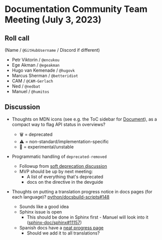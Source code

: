 # Documentation Community Team Meeting (July 3, 2023)


## Roll call

(Name / `@GitHubUsername` / Discord if different)
- Petr Viktorin / `@encukou`
- Ege Akman / `@egeakman`
- Hugo van Kemenade / `@hugovk`
- Marcus Sherman / `@betteridiot`
- CAM / `@CAM-Gerlach`
- Ned / `@nedbat`
- Manuel / `@humitos`


## Discussion

* Thoughts on MDN icons (see e.g. the ToC sidebar for [Document](https://developer.mozilla.org/en-US/docs/Web/API/Document)), as a compact way to flag API status in overviews?
    * 🗑️ = deprecated
    * ⚠️ = non-standard/implementation-specific
    * 🧪 = experimental/unstable

* Programmatic handling of `deprecated-removed`
    * Followup from [soft deprecation discussion](https://discuss.python.org/t/formalize-the-concept-of-soft-deprecation-dont-schedule-removal-in-pep-387-backwards-compatibility-policy/27957/73)
    * MVP should be up by next meeting:
        * A list of everything that's deprecated
        * docs on the directive in the devguide

* Thoughts on putting a translation progress notice in docs pages (for each language)? [python/docsbuild-scripts#148](https://github.com/python/docsbuild-scripts/issues/148)
    * Sounds like a good idea
    * Sphinx issue is open
        * This should be done in Sphinx first - Manuel will look into it ([sphinx-doc/sphinx#11157](https://github.com/sphinx-doc/sphinx/issues/11157))
    * Spanish docs have a [neat progress page](https://python-docs-es.readthedocs.io/es/3.11/progress.html)
        * Should we add it to all translations?
